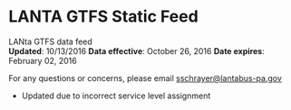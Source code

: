 # LANTA GTFS Static Feed
LANta GTFS data feed  
**Updated**: 10/13/2016
**Data effective**: October 26, 2016
**Date expires**: February 02, 2016

For any questions or concerns, please email sschrayer@lantabus-pa.gov
- Updated due to incorrect service level assignment